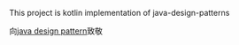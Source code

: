 This project is kotlin implementation of java-design-patterns

向<a href="https://github.com/iluwatar/java-design-patterns">java design pattern</a>致敬
